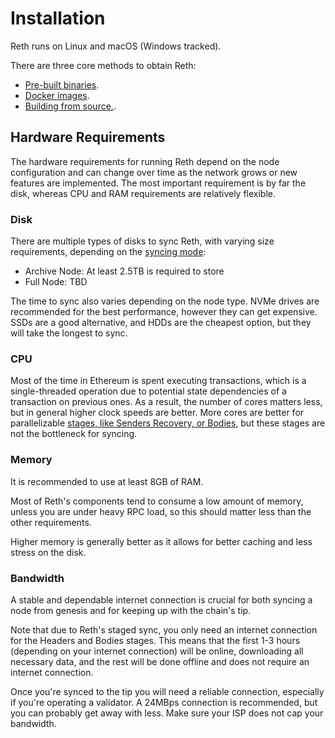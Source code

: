# Installation

Reth runs on Linux and macOS (Windows tracked).

There are three core methods to obtain Reth:
* [Pre-built binaries](./binaries.md).
* [Docker images](./docker.md).
* [Building from source.](./source.md).

## Hardware Requirements

The hardware requirements for running Reth depend on the node configuration and can change over time as the network grows or new features are implemented. The most important requirement is by far the disk, whereas CPU and RAM requirements are relatively flexible.

### Disk

There are multiple types of disks to sync Reth, with varying size requirements, depending on the [syncing mode](../run/sync-modes.md):

* Archive Node: At least 2.5TB is required to store 
* Full Node: TBD

The time to sync also varies depending on the node type. NVMe drives are recommended for the best performance, however they can get expensive. SSDs are a good alternative, and HDDs are the cheapest option, but they will take the longest to sync.

### CPU

Most of the time in Ethereum is spent executing transactions, which is a single-threaded operation due to potential state dependencies of a transaction on previous ones. As a result, the number of cores matters less, but in general higher clock speeds are better. More cores are better for parallelizable [stages, like Senders Recovery, or Bodies](../developers/architecture.md), but these stages are not the bottleneck for syncing.

### Memory

It is recommended to use at least 8GB of RAM. 

Most of Reth's components tend to consume a low amount of memory, unless you are under heavy RPC load, so this should matter less than the other requirements.

Higher memory is generally better as it allows for better caching and less stress on the disk.

### Bandwidth

A stable and dependable internet connection is crucial for both syncing a node from genesis and for keeping up with the chain's tip. 

Note that due to Reth's staged sync, you only need an internet connection for the Headers and Bodies stages. This means that the first 1-3 hours (depending on your internet connection) will be online, downloading all necessary data, and the rest will be done offline and does not require an internet connection. 

Once you're synced to the tip you will need a reliable connection, especially if you're operating a validator. A 24MBps connection is recommended, but you can probably get away with less. Make sure your ISP does not cap your bandwidth.